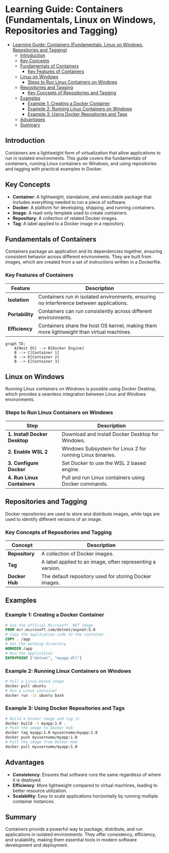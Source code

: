 # Learning Guide: Containers (Fundamentals, Linux on Windows, Repositories and Tagging)

- [Learning Guide: Containers (Fundamentals, Linux on Windows, Repositories and Tagging)](#learning-guide-containers-fundamentals-linux-on-windows-repositories-and-tagging)
  - [Introduction](#introduction)
  - [Key Concepts](#key-concepts)
  - [Fundamentals of Containers](#fundamentals-of-containers)
    - [Key Features of Containers](#key-features-of-containers)
  - [Linux on Windows](#linux-on-windows)
    - [Steps to Run Linux Containers on Windows](#steps-to-run-linux-containers-on-windows)
  - [Repositories and Tagging](#repositories-and-tagging)
    - [Key Concepts of Repositories and Tagging](#key-concepts-of-repositories-and-tagging)
  - [Examples](#examples)
    - [Example 1: Creating a Docker Container](#example-1-creating-a-docker-container)
    - [Example 2: Running Linux Containers on Windows](#example-2-running-linux-containers-on-windows)
    - [Example 3: Using Docker Repositories and Tags](#example-3-using-docker-repositories-and-tags)
  - [Advantages](#advantages)
  - [Summary](#summary)

## Introduction

Containers are a lightweight form of virtualization that allow applications to run in isolated environments. This guide covers the fundamentals of containers, running Linux containers on Windows, and using repositories and tagging with practical examples in Docker.

## Key Concepts

- **Container**: A lightweight, standalone, and executable package that includes everything needed to run a piece of software.
- **Docker**: A platform for developing, shipping, and running containers.
- **Image**: A read-only template used to create containers.
- **Repository**: A collection of related Docker images.
- **Tag**: A label applied to a Docker image in a repository.

## Fundamentals of Containers

Containers package an application and its dependencies together, ensuring consistent behavior across different environments. They are built from images, which are created from a set of instructions written in a Dockerfile.

### Key Features of Containers

| **Feature**             | **Description**                                                              |
|-------------------------|------------------------------------------------------------------------------|
| **Isolation**           | Containers run in isolated environments, ensuring no interference between applications. |
| **Portability**         | Containers can run consistently across different environments.                |
| **Efficiency**          | Containers share the host OS kernel, making them more lightweight than virtual machines. |

```mermaid
graph TD;
    A[Host OS] --> B[Docker Engine]
    B --> C[Container 1]
    B --> D[Container 2]
    B --> E[Container 3]
```

## Linux on Windows

Running Linux containers on Windows is possible using Docker Desktop, which provides a seamless integration between Linux and Windows environments.

### Steps to Run Linux Containers on Windows

| **Step**                        | **Description**                                         |
|---------------------------------|---------------------------------------------------------|
| **1. Install Docker Desktop**   | Download and install Docker Desktop for Windows.        |
| **2. Enable WSL 2**             | Windows Subsystem for Linux 2 for running Linux binaries. |
| **3. Configure Docker**         | Set Docker to use the WSL 2 based engine.               |
| **4. Run Linux Containers**     | Pull and run Linux containers using Docker commands.    |

## Repositories and Tagging

Docker repositories are used to store and distribute images, while tags are used to identify different versions of an image.

### Key Concepts of Repositories and Tagging

| **Concept**           | **Description**                                             |
|-----------------------|-------------------------------------------------------------|
| **Repository**        | A collection of Docker images.                              |
| **Tag**               | A label applied to an image, often representing a version.  |
| **Docker Hub**        | The default repository used for storing Docker images.      |

## Examples

### Example 1: Creating a Docker Container

```dockerfile
# Use the official Microsoft .NET image
FROM mcr.microsoft.com/dotnet/aspnet:5.0
# Copy the application code to the container
COPY . /app
# Set the working directory
WORKDIR /app
# Run the application
ENTRYPOINT ["dotnet", "myapp.dll"]
```

### Example 2: Running Linux Containers on Windows

```bash
# Pull a Linux-based image
docker pull ubuntu
# Run a Linux container
docker run -it ubuntu bash
```

### Example 3: Using Docker Repositories and Tags

```bash
# Build a Docker image and tag it
docker build -t myapp:1.0 .
# Push the image to Docker Hub
docker tag myapp:1.0 myusername/myapp:1.0
docker push myusername/myapp:1.0
# Pull the image from Docker Hub
docker pull myusername/myapp:1.0
```

## Advantages

- **Consistency**: Ensures that software runs the same regardless of where it is deployed.
- **Efficiency**: More lightweight compared to virtual machines, leading to better resource utilization.
- **Scalability**: Easy to scale applications horizontally by running multiple container instances.

## Summary

Containers provide a powerful way to package, distribute, and run applications in isolated environments. They offer consistency, efficiency, and scalability, making them essential tools in modern software development and deployment.
